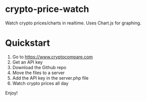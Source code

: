 # crypto-price-watch
Watch crypto prices/charts in realtime. Uses Chart.js for graphing. 

# Quickstart
1) Go to https://www.cryptocompare.com
2) Get an API key
3) Download the Github repo
4) Move the files to a server
5) Add the API key in the server.php file
6) Watch crypto prices all day

Enjoy!
